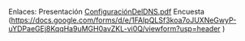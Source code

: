 Enlaces: Presentación [ConfiguraciónDelDNS.pdf](https://www.ConfiguraciónDelDNS.pdf.com)
         Encuesta (https://docs.google.com/forms/d/e/1FAIpQLSf3koa7oJUXNeGwyP-uYDPaeGEj8KqqHa9uMGH0avZKL-vi0Q/viewform?usp=header ) 
